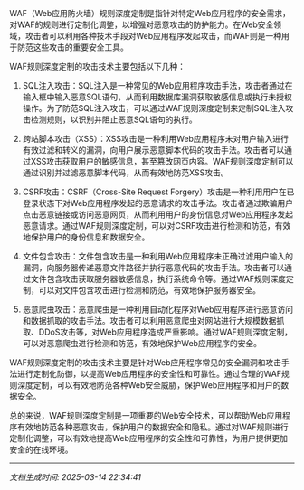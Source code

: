 WAF（Web应用防火墙）规则深度定制是指针对特定Web应用程序的安全需求，对WAF的规则进行定制化调整，以增强对恶意攻击的防护能力。在Web安全领域，攻击者可以利用各种技术手段对Web应用程序发起攻击，而WAF则是一种用于防范这些攻击的重要安全工具。

WAF规则深度定制的攻击技术主要包括以下几种：

1. SQL注入攻击：SQL注入是一种常见的Web应用程序攻击手法，攻击者通过在输入框中输入恶意SQL语句，从而利用数据库漏洞获取敏感信息或执行未授权操作。为了防范SQL注入攻击，可以通过WAF规则深度定制来定制SQL注入攻击检测规则，以识别并阻止恶意SQL语句的执行。

2. 跨站脚本攻击（XSS）：XSS攻击是一种利用Web应用程序未对用户输入进行有效过滤和转义的漏洞，向用户展示恶意脚本代码的攻击手法。攻击者可以通过XSS攻击获取用户的敏感信息，甚至篡改网页内容。WAF规则深度定制可以通过识别并过滤恶意脚本代码，从而有效地防范XSS攻击。

3. CSRF攻击：CSRF（Cross-Site Request Forgery）攻击是一种利用用户在已登录状态下对Web应用程序发起的恶意请求的攻击手法。攻击者通过欺骗用户点击恶意链接或访问恶意网页，从而利用用户的身份信息对Web应用程序发起恶意请求。通过WAF规则深度定制，可以对CSRF攻击进行检测和防范，有效地保护用户的身份信息和数据安全。

4. 文件包含攻击：文件包含攻击是一种利用Web应用程序未正确过滤用户输入的漏洞，向服务器传递恶意文件路径并执行恶意代码的攻击手法。攻击者可以通过文件包含攻击获取服务器敏感信息，执行系统命令等。通过WAF规则深度定制，可以对文件包含攻击进行检测和防范，有效地保护服务器安全。

5. 恶意爬虫攻击：恶意爬虫是一种利用自动化程序对Web应用程序进行恶意访问和数据抓取的攻击手法。攻击者可以利用恶意爬虫对网站进行大规模数据抓取、DDoS攻击等，对Web应用程序造成严重影响。通过WAF规则深度定制，可以对恶意爬虫进行检测和防范，有效地保护Web应用程序的安全。

WAF规则深度定制的攻击技术主要是针对Web应用程序常见的安全漏洞和攻击手法进行定制化防御，以提高Web应用程序的安全性和可靠性。通过合理的WAF规则深度定制，可以有效地防范各种Web安全威胁，保护Web应用程序和用户的数据安全。

总的来说，WAF规则深度定制是一项重要的Web安全技术，可以帮助Web应用程序有效地防范各种恶意攻击，保护用户的数据安全和隐私。通过对WAF规则进行定制化调整，可以有效地提高Web应用程序的安全性和可靠性，为用户提供更加安全的在线环境。

---

*文档生成时间: 2025-03-14 22:34:41*


